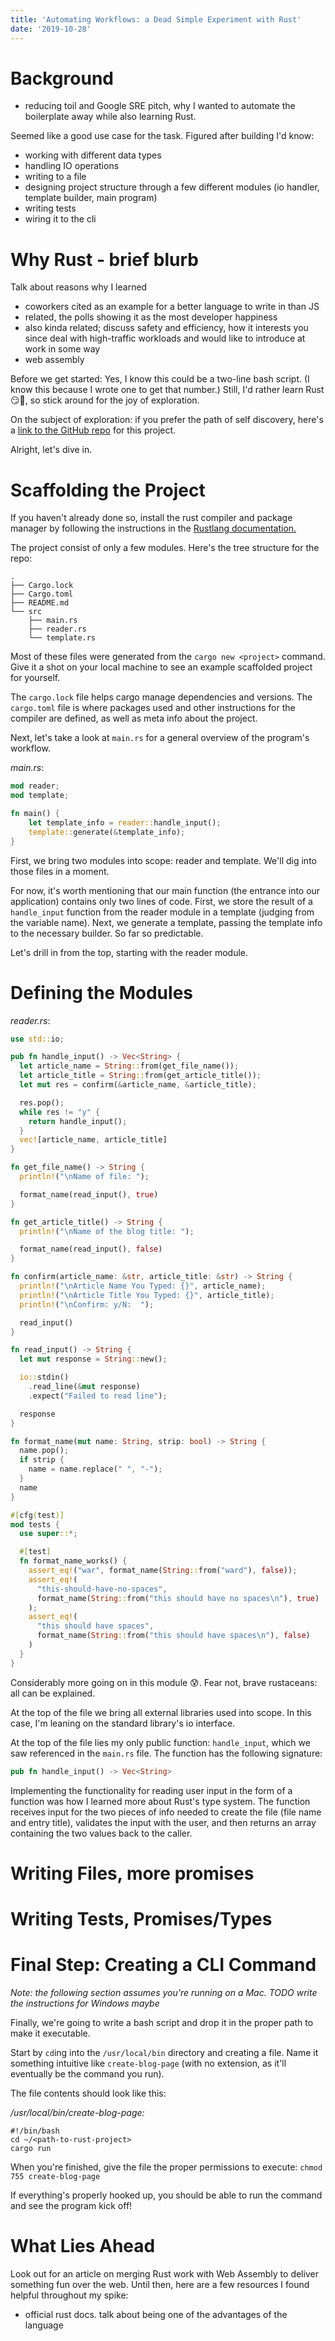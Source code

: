 ```yaml
---
title: 'Automating Workflows: a Dead Simple Experiment with Rust'
date: '2019-10-28'
---
```


# Background

- reducing toil and Google SRE pitch, why I wanted to automate the boilerplate away while also learning Rust.

Seemed like a good use case for the task. Figured after building I'd know:

- working with different data types 
- handling IO operations
- writing to a file
- designing project structure through a few different modules (io handler, template builder, main program)
- writing tests
- wiring it to the cli

# Why Rust - brief blurb

Talk about reasons why I learned
- coworkers cited as an example for a better language to write in than JS
- related, the polls showing it as the most developer happiness
- also kinda related; discuss safety and efficiency, how it interests you since deal with high-traffic workloads and would like to introduce at work in some way 
- web assembly

Before we get started: Yes, I know this could be a two-line bash script. (I know this because I wrote one to get that number.) Still, I'd rather learn Rust 😏🦀, so stick around for the joy of exploration.

On the subject of exploration: if you prefer the path of self discovery, here's a <a href="https://github.com/alephnode/rust-sandbox/tree/master/generate_blog_template" target="_blank">link to the GitHub repo</a> for this project.

Alright, let's dive in.

# Scaffolding the Project

If you haven't already done so, install the rust compiler and package manager by following the instructions in the <a href="https://doc.rust-lang.org/book/title-page.html" target="_blank">Rustlang documentation.</a>

The project consist of only a few modules. Here's the tree structure for the repo: 

```
.
├── Cargo.lock
├── Cargo.toml
├── README.md
└── src
    ├── main.rs
    ├── reader.rs
    └── template.rs
```

Most of these files were generated from the `cargo new <project>` command. Give it a shot on your local machine to see an example scaffolded project for yourself.

The `cargo.lock` file helps cargo manage dependencies and versions. The `cargo.toml` file is where packages used and other instructions for the compiler are defined, as well as meta info about the project.

Next, let's take a look at `main.rs` for a general overview of the program's workflow.

_main.rs_:

```rust
mod reader;
mod template;

fn main() {
    let template_info = reader::handle_input();
    template::generate(&template_info);
}
```

First, we bring two modules into scope: reader and template. We'll dig into those files in a moment.

For now, it's worth mentioning that our main function (the entrance into our application) contains only two lines of code. First, we store the result of a `handle_input` function from the reader module in a template (judging from the variable name). Next, we generate a template, passing the template info to the necessary builder. So far so predictable.

Let's drill in from the top, starting with the reader module.

# Defining the Modules

_reader.rs_:

```rust
use std::io;

pub fn handle_input() -> Vec<String> {
  let article_name = String::from(get_file_name());
  let article_title = String::from(get_article_title());
  let mut res = confirm(&article_name, &article_title);

  res.pop();
  while res != "y" {
    return handle_input();
  }
  vec![article_name, article_title]
}

fn get_file_name() -> String {
  println!("\nName of file: ");

  format_name(read_input(), true)
}

fn get_article_title() -> String {
  println!("\nName of the blog title: ");

  format_name(read_input(), false)
}

fn confirm(article_name: &str, article_title: &str) -> String {
  println!("\nArticle Name You Typed: {}", article_name);
  println!("\nArticle Title You Typed: {}", article_title);
  println!("\nConfirm: y/N:  ");

  read_input()
}

fn read_input() -> String {
  let mut response = String::new();

  io::stdin()
    .read_line(&mut response)
    .expect("Failed to read line");

  response
}

fn format_name(mut name: String, strip: bool) -> String {
  name.pop();
  if strip {
    name = name.replace(" ", "-");
  }
  name
}

#[cfg(test)]
mod tests {
  use super::*;

  #[test]
  fn format_name_works() {
    assert_eq!("war", format_name(String::from("ward"), false));
    assert_eq!(
      "this-should-have-no-spaces",
      format_name(String::from("this should have no spaces\n"), true)
    );
    assert_eq!(
      "this should have spaces",
      format_name(String::from("this should have spaces\n"), false)
    )
  }
}
```

Considerably more going on in this module 😰. Fear not, brave rustaceans: all can be explained.

At the top of the file we bring all external libraries used into scope. In this case, I'm leaning on the standard library's io interface. 

At the top of the file lies my only public function: `handle_input`, which we saw referenced in the `main.rs` file. The function has the following signature:

```rust
pub fn handle_input() -> Vec<String>
```

Implementing the functionality for reading user input in the form of a function was how I learned more about Rust's type system. The function receives input for the two pieces of info needed to create the file (file name and entry title), validates the input with the user, and then returns an array containing the two values back to the caller.


# Writing Files, more promises 

# Writing Tests, Promises/Types 

# Final Step: Creating a CLI Command

_Note: the following section assumes you're running on a Mac. TODO write the instructions for Windows maybe_

Finally, we're going to write a bash script and drop it in the proper path to make it executable.

Start by `cd`ing into the `/usr/local/bin` directory and creating a file. Name it something intuitive like `create-blog-page` (with no extension, as it'll eventually be the command you run).

The file contents should look like this:

_/usr/local/bin/create-blog-page:_

```
#!/bin/bash
cd ~/<path-to-rust-project>
cargo run
```

When you're finished, give the file the proper permissions to execute: `chmod 755 create-blog-page`

If everything's properly hooked up, you should be able to run the command and see the program kick off!

<TODO screenshot of terminal running rust command>

# What Lies Ahead

Look out for an article on merging Rust work with Web Assembly to deliver something fun over the web. Until then, here are a few resources I found helpful throughout my spike:

- official rust docs. talk about being one of the advantages of the language 